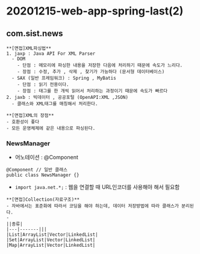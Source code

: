 # 20201215-web-app-spring-last(2)

## com.sist.news

```note
**[면접]XML파싱법**
1. jaxp : Java API For XML Parser
  - DOM 
    - 단점 : 메모리에 파싱한 내용을 저장한 다음에 처리하기 때문에 속도가 느리다. 
    - 장점 : 수정, 추가 , 삭제 , 찾기가 가능하다 (문서형 데이터베이스)
  - SAX (일반 프레임워크) : Spring , MyBatis
    - 단점 : 읽기 전용이다.
    - 장점 : 태그를 한 개씩 읽어서 처리하는 과정이기 때문에 속도가 빠르다
2. jaxb : 빅데이터 , 공공포털 (OpenAPI:XML ,JSON)
  - 클래스와 XML태그를 매칭해서 처리한다.
```

```tip
**[면접]XML의 장점**
- 호환성이 좋다
- 모든 운영체제에 같은 내용으로 파싱된다.
```

### NewsManager
- 어노테이션 : @Component

```
@Component // 일반 클래스
public class NewsManager {}
```

- `import java.net.*;` : 웹을 연결할 때 URL인코더를 사용해야 해서 필요함



```note
**[면접]Collection(자료구조)**
- 자바에서는 표준화에 따라서 코딩을 해야 하는데, 데이터 저장방법에 따라 클래스가 분리된다.
- 
||종류|
|---|-------|||
|List|ArrayList|Vector|LinkedList|
|Set|ArrayList|Vector|LinkedList|
|Map|ArrayList|Vector|LinkedList|

```
